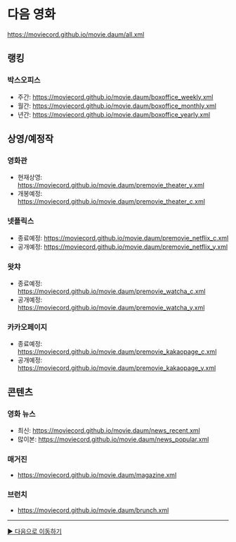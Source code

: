 # 다음 영화
https://moviecord.github.io/movie.daum/all.xml

## 랭킹
### 박스오피스
- 주간: https://moviecord.github.io/movie.daum/boxoffice_weekly.xml
- 월간: https://moviecord.github.io/movie.daum/boxoffice_monthly.xml
- 년간: https://moviecord.github.io/movie.daum/boxoffice_yearly.xml

## 상영/예정작

### 영화관 
- 현재상영: https://moviecord.github.io/movie.daum/premovie_theater_y.xml
- 개봉예정: https://moviecord.github.io/movie.daum/premovie_theater_c.xml

### 넷플릭스
- 종료예정: https://moviecord.github.io/movie.daum/premovie_netflix_c.xml
- 공개예정: https://moviecord.github.io/movie.daum/premovie_netflix_y.xml

### 왓챠
- 종료예정: https://moviecord.github.io/movie.daum/premovie_watcha_c.xml
- 공개예정: https://moviecord.github.io/movie.daum/premovie_watcha_y.xml

### 카카오페이지
- 종료예정: https://moviecord.github.io/movie.daum/premovie_kakaopage_c.xml
- 공개예정: https://moviecord.github.io/movie.daum/premovie_kakaopage_y.xml


## 콘텐츠

### 영화 뉴스
- 최신: https://moviecord.github.io/movie.daum/news_recent.xml
- 많이본: https://moviecord.github.io/movie.daum/news_popular.xml

### 매거진
- https://moviecord.github.io/movie.daum/magazine.xml

### 브런치
- https://moviecord.github.io/movie.daum/brunch.xml

---

[▶️ 다음으로 이동하기](https://github.com/MOVIECORD/daum)
